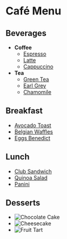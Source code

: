 # Café Menu

## Beverages
- **Coffee**
  - [Espresso](espresso.jpg)
  - [Latte](latte.jpg)
  - [Cappuccino](cappuccino.jpg)
- **Tea**
  - [Green Tea](green_tea.jpg)
  - [Earl Grey](earl_grey.jpg)
  - [Chamomile](chamomile.jpg)

## Breakfast
- [Avocado Toast](avocado_toast.jpg)
- [Belgian Waffles](belgian_waffles.jpg)
- [Eggs Benedict](eggs_benedict.jpg)

## Lunch
- [Club Sandwich](club_sandwich.jpg)
- [Quinoa Salad](quinoa_salad.jpg)
- [Panini](panini.jpg)

## Desserts
- ![Chocolate Cake](chocolate_cake.jpg)
- ![Cheesecake](cheesecake.jpg)
- ![Fruit Tart](fruit_tart.jpg)
